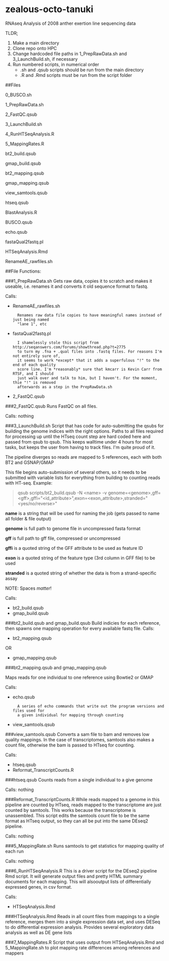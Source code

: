 # zealous-octo-tanuki
RNAseq Analysis of 2008 anther exertion line sequencing data

TLDR; 

1. Make a main directory
2. Clone repo onto HPC
2. Change hardcoded file paths in 1_PrepRawData.sh and 3_LaunchBuild.sh, if necessary
3. Run numbered scripts, in numerical order
	- .sh and .qsub scripts should be run from the main directory
	- .R and .Rmd scripts must be run from the script folder

##Files

0_BUSCO.sh

1_PrepRawData.sh

2_FastQC.qsub

3_LaunchBuild.sh

4_RunHTSeqAnalysis.R

5_MappingRates.R

bt2_build.qsub

gmap_build.qsub

bt2_mapping.qsub

gmap_mapping.qsub

view_samtools.qsub

htseq.qsub

BlastAnalysis.R

BUSCO.qsub

echo.qsub

fastaQual2fastq.pl

HTSeqAnalysis.Rmd

RenameAE_rawfiles.sh


##File Functions:

###1_PrepRawData.sh
Gets raw data, copies it to scratch and makes it useable, i.e. renames it and converts it
old sequence format to fastq.

Calls:
- RenameAE_rawfiles.sh

		Renames raw data file copies to have meaningful names instead of just being named
		"lane 1", etc

- fastaQual2fastq.pl

		I shamelessly stole this script from http://seqanswers.com/forums/showthread.php?t=2775
		to turn my .fna + .qual files into .fastq files. For reasons I'm not entirely sure of,
		it seems to work *except* that it adds a superfulous "!" to the end of each quality
		score line. I'm *reasonably* sure that kmcarr is Kevin Carr from RTSF, and I should
		just walk over and talk to him, but I haven't. For the moment, thie "!" is removed
		afterwards as a step in the PrepRawData.sh

- 2_FastQC.qsub

###2_FastQC.qsub
Runs FastQC on all files.

Calls: nothing

###3_LaunchBuild.sh
Script that has code for auto-submitting the qsubs for building the genome indices with the
right options. Paths to all files required for processing up until the HTseq count step are 
hard coded here and passed from qsub to qsub. This keeps walltime under 4 hours for most 
tasks, but keeps the user from having to track files. I'm quite proud of it.

The pipeline diverges so reads are mapped to 5 references, each with both BT2 and GSNAP/GMAP

This file begins auto-submission of several others, so it needs to be submitted
with variable lists for everything from building to counting reads with HT-seq. Example:

>qsub scripts/bt2_build.qsub -N \<name\> -v genome=\<genome\>,gff=\<gff\>,gffi="\<id_attribute\>",exon=\<exon_attribute\>,stranded="\<yes/no/reverse\>"

**name** is a string that will be used for naming the job (gets passed to name all folder & file output)

**genome** is full path to genome file in uncompressed fasta format

**gff** is full path to gff file, compressed or uncompressed

**gffi** is a quoted string of the GFF attribute to be used as feature ID

**exon** is a quoted string of the feature type (3rd column in GFF file) to be used

**stranded** is a quoted string of whether the data is from a strand-specific assay

NOTE: Spaces *matter*!

Calls:

- bt2_build.qsub
- gmap_build.qsub

###bt2_build.qsub and gmap_build.qsub
Build indicies for each reference, then spawns one mapping operation for every available
fastq file. 
Calls:

- bt2_mapping.qsub

OR

- gmap_mapping.qsub

###bt2_mapping.qsub and gmap_mapping.qsub

Maps reads for one individual to one reference using Bowtie2 or GMAP

Calls:

- echo.qsub

		A series of echo commands that write out the program versions and files used for
		a given individual for mapping through counting

- view_samtools.qsub

###view_samtools.qsub
Converts a sam file to bam and removes low quality mappings. In the case of transcriptomes,
samtools also makes a count file, otherwise the bam is passed to HTseq for counting.

Calls:

- htseq.qsub
- Reformat_TranscriptCounts.R

###htseq.qsub
Counts reads from a single individual to a give genome

Calls: nothing

###Reformat_TranscriptCounts.R
While reads mapped to a genome in this pipeline are counted by HTseq, reads mapped to the 
transcriptome are just counted by samtools. This works because the transcriptome is unassembled.
This script edits the samtools count file to be the same format as HTseq output, so they 
can all be put into the same DEseq2 pipeline.

Calls: nothing

###5_MappingRate.sh
Runs samtools to get statistics for mapping quality of each run

Calls: nothing

###6_RunHTSeqAnalysis.R
This is a driver script for the DEseq2 pipeline Rmd script. It will generate output files 
and pretty HTML summary documents for each mapping. This will alsooutput lists of 
differentially expressed genes, in csv format.

Calls:

- HTSeqAnalysis.Rmd

###HTSeqAnalysis.Rmd
Reads in all count files from mappings to a single reference, merges them into a single
expression data set, and uses DESeq to do differential expression analysis. Provides 
several exploratory data analysis as well as DE gene lists

###7_MappingRates.R
Script that uses output from HTSeqAnalysis.Rmd and 5_MappingRate.sh to plot mapping rate
differences among references and mappers


